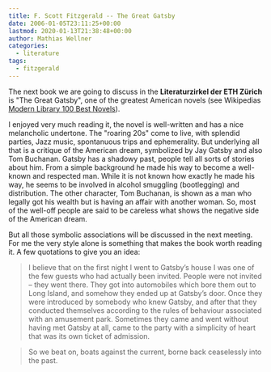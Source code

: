 ```yaml
---
title: F. Scott Fitzgerald -- The Great Gatsby
date: 2006-01-05T23:11:25+00:00
lastmod: 2020-01-13T21:38:48+00:00
author: Mathias Wellner
categories:
  - literature
tags:
  - fitzgerald
---
```

The next book we are going to discuss in the **Literaturzirkel der ETH Zürich** is "The Great Gatsby", one of the greatest American novels (see Wikipedias [Modern Library 100 Best Novels](https://en.wikipedia.org/wiki/Modern_Library_List_of_Best_20th-Century_Novels)).
<!--more-->

I enjoyed very much reading it, the novel is well-written and has a nice melancholic undertone. The "roaring 20s" come to live, with splendid parties, Jazz music, spontanuous trips and ephemerality. But underlying all that is a critique of the American dream, symbolized by Jay Gatsby and also Tom Buchanan. Gatsby has a shadowy past, people tell all sorts of stories about him. From a simple background he made his way to become a well-known and respected man. While it is not known how exactly he made his way, he seems to be involved in alcohol smuggling (bootlegging) and distribution. The other character, Tom Buchanan, is shown as a man who legally got his wealth but is having an affair with another woman. So, most of the well-off people are said to be careless what shows the negative side of the American dream.

But all those symbolic associations will be discussed in the next meeting. For me the very style alone is something that makes the book worth reading it. A few quotations to give you an idea:

> I believe that on the first night I went to Gatsby&#8217;s house I was one of the few guests who had actually been invited. People were not invited &#8211; they went there. They got into automobiles which bore them out to Long Island, and somehow they ended up at Gatsby&#8217;s door. Once they were introduced by somebody who knew Gatsby, and after that they conducted themselves according to the rules of behaviour associated with an amusement park. Sometimes they came and went without having met Gatsby at all, came to the party with a simplicity of heart that was its own ticket of admission. 

> So we beat on, boats against the current, borne back ceaselessly into the past.